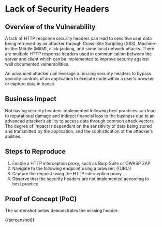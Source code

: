 # Lack of Security Headers

## Overview of the Vulnerability

A lack of HTTP response security headers can lead to sensitive user data being retrieved by an attacker through Cross-Site Scripting (XSS), Machine-in-the-Middle (MitM), click-jacking, and some local network attacks. There are multiple HTTP response headers used in communication between the server and client which can be implemented to improve security against well documented vulnerabilities.

An advanced attacker can leverage a missing security headers to bypass security controls of an application to execute code within a user's browser or capture data in transit.

## Business Impact

Not having security headers implemented following best practices can lead to reputational damage and indirect financial loss to the business due to an advanced attacker’s ability to access data through common attack vectors. The degree of impact is dependent on the sensitivity of data being stored and transmitted by the application, and the sophistication of the attacker’s abilities.

## Steps to Reproduce

1. Enable a HTTP interception proxy, such as Burp Suite or OWASP ZAP
1. Navigate to the following endpoint using a browser: {{URL}}
1. Capture the request using the HTTP interception proxy
1. Observe that the security headers are not implemented according to best practice

## Proof of Concept (PoC)

The screenshot below demonstrates the missing header:

{{screenshot}}

